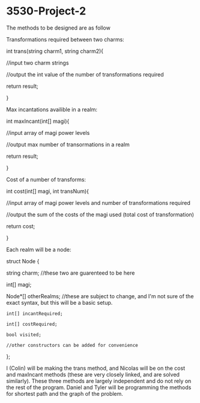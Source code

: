 # 3530-Project-2


The methods to be designed are as follow




Transformations required between two charms:

int trans(string charm1, string charm2){

  //input two charm strings

  //output the int value of the number of transformations required

  return result; 

}

Max incantations availible in a realm:

int maxIncant(int[] magi){

  //input array of magi power levels
  
  //output max number of transormations in a realm
  
  return result;
  
}

Cost of a number of transforms:

int cost(int[] magi, int transNum){

  //input array of magi power levels and number of transformations required
  
  //output the sum of the costs of the magi used (total cost of transformation)
  
  return cost;
  
}

Each realm will be a node:

struct Node {

  string charm; //these two are guarenteed to be here

  int[] magi;
  
  Node*[] otherRealms;  //these are subject to change, and I'm not sure of the exact syntax, but this will be a basic setup.
	
	int[] incantRequired;
	
	int[] costRequired;
	
	bool visited;
	
	//other constructors can be added for convenience
	
};

I (Colin) will be making the trans method, and Nicolas will be on the cost and maxIncant methods (these are very closely linked, and are solved similarly). These three methods are largely independent and do not rely on the rest of the program. Daniel and Tyler will be programming the methods for shortest path and the graph of the problem.

